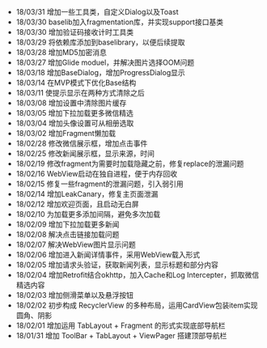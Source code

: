 * 18/03/31 增加一些工具类，自定义Dialog以及Toast
* 18/03/30 baselib加入fragmentation库，并实现support接口基类
* 18/03/30 增加验证码接收计时工具类
* 18/03/29 将依赖库添加到baselibrary，以便后续提取
* 18/03/28 增加MD5加密消息
* 18/03/27 增加Glide moduel，并解决图片选择OOM问题
* 18/03/18 增加BaseDialog，增加ProgressDialog显示
* 18/03/14 在MVP模式下优化Base结构* 18/03/11 使提示显示在两种方式清除之后* 18/03/08 增加设置中清除图片缓存* 18/03/05 增加下拉加载更多微信精选* 18/03/04 增加头像设置可从相册选取* 18/03/02 增加Fragment懒加载* 18/02/28 修改微信展示框，增加点击事件* 18/02/25 修改新闻展示框，显示来源，时间* 18/02/19 修改fragment为需要时加载隐藏之前，修复replace的泄漏问题* 18/02/16 WebView启动在独自进程，便于内存回收* 18/02/15 修复一些fragment的泄漏问题，引入弱引用* 18/02/14 增加LeakCanary，修复主页面泄漏* 18/02/12 增加欢迎页面，且启动无白屏* 18/02/10 为加载更多添加间隔，避免多次加载* 18/02/09 增加下拉加载更多新闻* 18/02/08 解决点击链接加载问题* 18/02/07 解决WebView图片显示问题* 18/02/06 增加进入新闻详情事件，采用WebView载入形式* 18/02/05 增加请求头验证，获取新闻列表，显示标题和部分内容* 18/02/04 增加Retrofit结合okhttp，加入Cache和Log Intercepter，抓取微信精选内容* 18/02/03 增加侧滑菜单以及悬浮按钮* 18/02/02 初步构成 RecyclerView 的多种布局，运用CardView包装item实现圆角、阴影* 18/02/01 增加运用 TabLayout + Fragment 的形式实现底部导航栏* 18/01/31 增加 ToolBar + TabLayout + ViewPager 搭建顶部导航栏